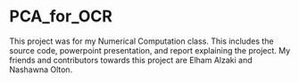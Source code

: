 # PCA_for_OCR
This project was for my Numerical Computation class. This includes the source code, powerpoint presentation, and report explaining the project. My friends and contributors towards this project are Elham Alzaki and Nashawna Olton.
